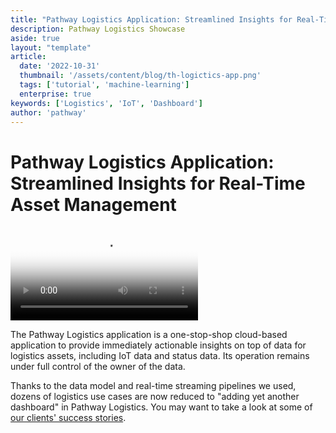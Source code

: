 ```yaml
---
title: "Pathway Logistics Application: Streamlined Insights for Real-Time Asset Management"
description: Pathway Logistics Showcase
aside: true
layout: "template"
article:
  date: '2022-10-31'
  thumbnail: '/assets/content/blog/th-logictics-app.png'
  tags: ['tutorial', 'machine-learning']
  enterprise: true
keywords: ['Logistics', 'IoT', 'Dashboard']
author: 'pathway'
---
```


# Pathway Logistics Application: Streamlined Insights for Real-Time Asset Management

<video poster="https://d14l3brkh44201.cloudfront.net/assets/logistics/logistics_app_teaser.jpg" controls>
  <source type="video/mp4" width="1920" height="1080" src="https://player.vimeo.com/progressive_redirect/playback/761983958/rendition/1080p/file.mp4?loc=external&signature=e5feac4ae092bc9f540af5ad9e4f9fed4ddd0f32d1e4e50e436f771b47a833ac">
  <source type="video/mp4" width="1280" height="720" src="https://player.vimeo.com/progressive_redirect/playback/761983958/rendition/720p/file.mp4?loc=external&signature=5c8d2d8402121fabba397e8e39b26f86bba90292cca38ac347e35d578b850e91">
  <source type="video/mp4" width="960" height="540" src="https://player.vimeo.com/progressive_redirect/playback/761983958/rendition/540p/file.mp4?loc=external&signature=b8932f4dc5e659d6ab123dd1b2bdaea2ddb68f6e3e177ac26da4229d7e52ca18">  
  <source type="video/mp4" width="640" height="360" src="https://player.vimeo.com/progressive_redirect/playback/761983958/rendition/360p/file.mp4?loc=external&signature=0f377af0f21f3694d57beb25534e10243144e31fdb9fabccff1794a364d8f73c">  
</video>

The Pathway Logistics application is a one-stop-shop cloud-based application to provide immediately actionable insights on top of data for logistics assets, including IoT data and status data. Its operation remains under full control of the owner of the data.

Thanks to the data model and real-time streaming pipelines we used, dozens of logistics use cases are now reduced to "adding yet another dashboard" in Pathway Logistics. You may want to take a look at some of [our clients' success stories](/success-stories/db-schenker/).
